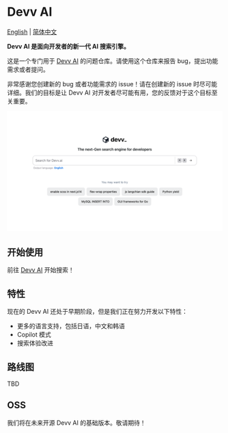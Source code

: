 # Devv AI

[English](./README.md) | [简体中文](./README_CN.md)

**Devv AI 是面向开发者的新一代 AI 搜索引擎。**

这是一个专门用于 [Devv AI](https://devv.ai) 的问题仓库。请使用这个仓库来报告 bug，提出功能需求或者提问。

非常感谢您创建新的 bug 或者功能需求的 issue！请在创建新的 issue 时尽可能详细。我们的目标是让 Devv AI 对开发者尽可能有用，您的反馈对于这个目标至关重要。

![](./assets/devv-homepage.png)

## 开始使用

前往 [Devv AI](https://devv.ai) 开始搜索！

## 特性

现在的 Devv AI 还处于早期阶段，但是我们正在努力开发以下特性：

- 更多的语言支持，包括日语，中文和韩语
- Copilot 模式
- 搜索体验改进

## 路线图

TBD

## OSS

我们将在未来开源 Devv AI 的基础版本。敬请期待！

